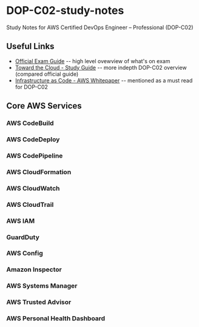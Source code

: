 # DOP-C02-study-notes
Study Notes for AWS Certified DevOps Engineer – Professional (DOP-C02) 

## Useful Links

- [Official Exam Guide](https://d1.awsstatic.com/training-and-certification/docs-devops-pro/AWS-Certified-DevOps-Engineer-Professional_Exam-Guide.pdf) -- high level ovewview of what's on exam
- [Toward the Cloud - Study Guide](https://towardsthecloud.com/aws-devops-engineer-professional-exam-guide) -- more indepth DOP-C02 overview (compared official guide)
- [Infrastructure as Code - AWS Whitepaper](https://d1.awsstatic.com/whitepapers/DevOps/infrastructure-as-code.pdf) -- mentioned as a must read for DOP-C02

## Core AWS Services 

### AWS CodeBuild
### AWS CodeDeploy
### AWS CodePipeline
### AWS CloudFormation
### AWS CloudWatch
### AWS CloudTrail
### AWS IAM
### GuardDuty
### AWS Config
### Amazon Inspector
### AWS Systems Manager
### AWS Trusted Advisor
### AWS Personal Health Dashboard
